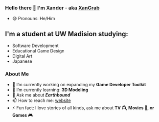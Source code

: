 ### Hello there 👋 I'm Xander - aka [XanGrab][website]

- 😄 Pronouns: He/Him

## I'm a student at UW Madision studying:
* Software Development
* Educational Game Design
* Digital Art
* Japanese

### About Me
- 🔭 I’m currently working on expanding my **Game Developer Toolkit**
- 🌱 I’m currently learning: **3D Modeling**
- 💬 Ask me about ***Earthbound***
- 📫 How to reach me: [website]
- :zap: Fun fact: I love stories of all kinds, ask me about **TV :tv:, Movies :movie_camera:, or Games :video_game:**

[website]: https://xandergrabowski.com/
